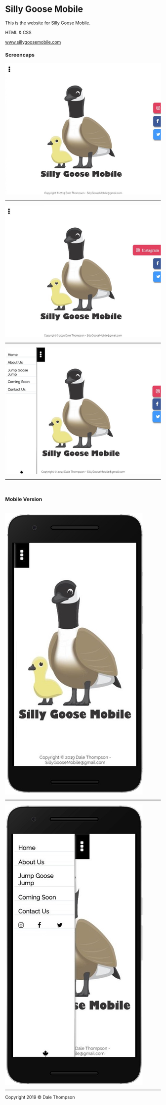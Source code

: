 <h1>Silly Goose Mobile</h1>

<p>This is the website for Silly Goose Mobile.</p>
<p>HTML & CSS<?p>

<a href="http://www.sillygoosemobile.com">www.sillygoosemobile.com</a>

<h3>Screencaps</h3>

<img src="img/screenshots/sc-1.jpg">
<hr>
<img src="img/screenshots/sc-2.jpg">
<hr>
<img src="img/screenshots/sc-3.jpg">
<hr>
<br />
<h3>Mobile Version</h3>
<br />
<img src="img/screenshots/mobile-1.jpg">
<hr>
<img src="img/screenshots/mobile-2.jpg">
<hr>

Copyright 2019 © Dale Thompson
